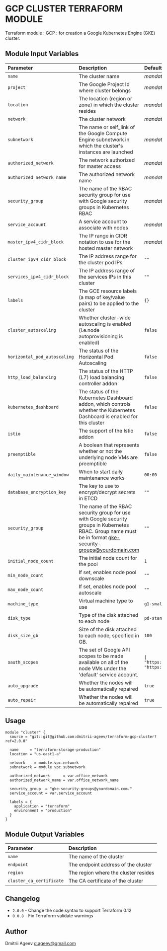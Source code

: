 GCP CLUSTER TERRAFORM MODULE
============================

Terraform module : GCP : for creation a Google Kubernetes Engine (GKE) cluster.


Module Input Variables
----------------------

| Parameter | Description | Default |
| :-------- | :---------- | :------ |
| `name` | The cluster name | _mandatory_ |
| `project` | The Google Project Id where cluster belongs | _mandatory_ |
| `location` | The location (region or zone) in which the cluster resides | _mandatory_ |
| `network` | The cluster network | _mandatory_ |
| `subnetwork` | The name or self_link of the Google Compute Engine subnetwork in which the cluster's instances are launched | _mandatory_ |
| `authorized_network` | The network authorized for master access | _mandatory_ |
| `authorized_network_name` | The authorized network name | _mandatory_ |
| `security_group` | The name of the RBAC security group for use with Google security groups in Kubernetes RBAC | _mandatory_ |
| `service_account` | A service account to associate with nodes | _mandatory_ |
| `master_ipv4_cidr_block` | The IP range in CIDR notation to use for the hosted master network | _mandatory_ |
| `cluster_ipv4_cidr_block` | The IP address range for the cluster pod IPs | `""` |
| `services_ipv4_cidr_block` | The IP address range of the services IPs in this cluster | `""` |
| `labels` | The GCE resource labels (a map of key/value pairs) to be applied to the cluster | `{}` |
| `cluster_autoscaling` | Whether cluster-wide autoscaling is enabled (i.e.node autoprovisioning is enabled) | `false` |
| `horizontal_pod_autoscaling` | The status of the Horizontal Pod Autoscaling | `false` |
| `http_load_balancing` | The status of the HTTP (L7) load balancing controller addon | `false` |
| `kubernetes_dashboard` | The status of the Kubernetes Dashboard addon, which controls whether the Kubernetes Dashboard is enabled for this cluster | `false` |
| `istio` | The support of the Istio addon | `false` |
| `preemptible` | A boolean that represents whether or not the underlying node VMs are preemptible | `false` |
| `daily_maintenance_window` | When to start daily maintenance works | `00:00` |
| `database_encryption_key` | The key to use to encrypt/decrypt secrets in ETCD | `""` |
| `security_group` | The name of the RBAC security group for use with Google security groups in Kubernetes RBAC. Group name must be in format gke-security-groups@yourdomain.com | `""` |
| `initial_node_count` | The initial node count for the pool | `1` |
| `min_node_count` | If set, enables node pool downscale | `""` |
| `max_node_count` | If set, enables node pool autoscale | `""` |
| `machine_type` | Virtual machine type to use | `g1-small` |
| `disk_type` | Type of the disk attached to each node | `pd-standard` |
| `disk_size_gb` | Size of the disk attached to each node, specified in GB. | `100` |
| `oauth_scopes` | The set of Google API scopes to be made available on all of the node VMs under the 'default' service account. | `[ "https://www.googleapis.com/auth/logging.write", "https://www.googleapis.com/auth/monitoring" ]` |
| `auto_upgrade` | Whether the nodes will be automatically repaired | `true` |
| `auto_repair` | Whether the nodes will be automatically repaired | `true` |


Usage
-----

```hcl
module "cluster" {
  source = "git::git@github.com:dmitrii-ageev/terraform-gcp-cluster?ref=2.0.0"

  name     = "terraform-storage-production"
  location = "us-east1-a"

  network    = module.vpc.network
  subnetwork = module.vpc.subnetwork

  authorized_network      = var.office_network
  authorized_network_name = var.office_network_name

  security_group  = "gke-security-groups@yourdomain.com."
  service_account = var.service_account

  labels = {
    application = "terraform"
    environment = "production"
  }
}
```


Module Output Variables
-----------------------

| Parameter | Description |
| :-------- | :---------- |
| `name` | The name of the cluster |
| `endpoint` | The endpoint address of the cluster |
| `region` | The region where the cluster resides |
| `cluster_ca_certificate` | The CA certificate of the cluster |


Changelog
---------

* `2.0.0` - Change the code syntax to support Terraform 0.12
* `0.0.8` - Fix Terraform validate warnings

Author
------

Dmitrii Ageev <d.ageev@gmail.com>

